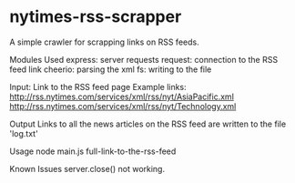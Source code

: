 # nytimes-rss-scrapper

A simple crawler for scrapping links on RSS feeds.

Modules Used
	express:	server requests
	request:	connection to the RSS feed link
	cheerio:	parsing the xml
	fs:		writing to the file

Input:
	Link to the RSS feed page
	Example links:	http://rss.nytimes.com/services/xml/rss/nyt/AsiaPacific.xml
			http://rss.nytimes.com/services/xml/rss/nyt/Technology.xml

Output
	Links to all the news articles on the RSS feed are written to the file 'log.txt'

Usage
	node main.js full-link-to-the-rss-feed

Known Issues
	server.close() not working.

